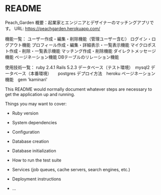 # README
Peach_Garden
概要：起業家とエンジニアとデザイナーのマッチングアプリです。
URL: https://peachgarden.herokuapp.com/

機能一覧：
ユーザー作成・編集・削除機能（管理ユーザー含む）
ログイン・ログアウト機能
プロフィール作成・編集・詳細表示・一覧表示機能
マイクロポスト作成・削除・一覧表示機能
マッチング作成・削除機能
ダイレクトメッセージ機能
ページネーション機能
DBテーブルのリレーション機能

使用技術一覧：
ruby 2.4.1
Rails 5.2.3
データベース（テスト環境）　mysql2
データベース（本番環境）　　postgres
デプロイ方法　heroku
ページネーション機能　gem 'kaminari'


This README would normally document whatever steps are necessary to get the
application up and running.

Things you may want to cover:

* Ruby version

* System dependencies

* Configuration

* Database creation

* Database initialization

* How to run the test suite

* Services (job queues, cache servers, search engines, etc.)

* Deployment instructions

* ...
